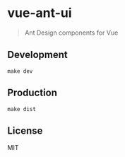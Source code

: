 # vue-ant-ui
> Ant Design components for Vue

## Development

```shell
make dev
```

## Production
```
make dist
```

## License
MIT
